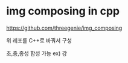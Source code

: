 # img composing in cpp

https://github.com/threegenie/img_composing

위 레포를 C++로 바꿔서 구성

초,중,종성 합성 가능 ex) 강
